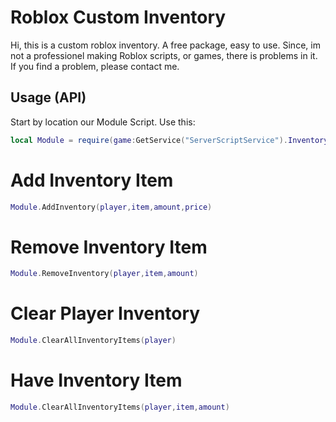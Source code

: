 # Roblox Custom Inventory

Hi, this is a custom roblox inventory. A free package, easy to use.
Since, im not a professionel making Roblox scripts, or games, there is problems in it.
If you find a problem, please contact me.

## Usage (API)

Start by location our Module Script.
Use this:
```lua
local Module = require(game:GetService("ServerScriptService").Inventory.Module)
```

# Add Inventory Item
```lua
Module.AddInventory(player,item,amount,price)
```

# Remove Inventory Item
```lua
Module.RemoveInventory(player,item,amount)
```

# Clear Player Inventory
```lua
Module.ClearAllInventoryItems(player)
```

# Have Inventory Item
```lua
Module.ClearAllInventoryItems(player,item,amount)
```
